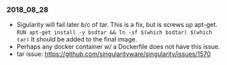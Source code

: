 ### 2018_08_28
* Sigularity will fail later b/c of tar. This is a fix, but is screws up apt-get. `RUN apt-get install -y bsdtar && ln -sf $(which bsdtar) $(which tar)` It should be added to the final image.
* Perhaps any docker container w/ a Dockerfile does not have this issue.
* tar issue: https://github.com/singularityware/singularity/issues/1570
